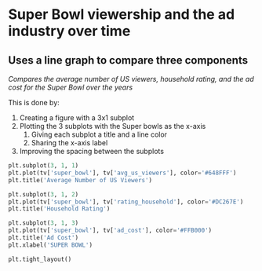 # Super Bowl viewership and the ad industry over time
## Uses a line graph to compare three components
*Compares the average number of US viewers, household rating, and the ad cost for the Super Bowl over the years*

This is done by:
1. Creating a figure with a 3x1 subplot
2. Plotting the 3 subplots with the Super bowls as the x-axis
    1. Giving each subplot a title and a line color
    2. Sharing the x-axis label
3. Improving the spacing between the subplots


```python
plt.subplot(3, 1, 1)
plt.plot(tv['super_bowl'], tv['avg_us_viewers'], color='#648FFF')
plt.title('Average Number of US Viewers')

plt.subplot(3, 1, 2)
plt.plot(tv['super_bowl'], tv['rating_household'], color='#DC267E')
plt.title('Household Rating')

plt.subplot(3, 1, 3)
plt.plot(tv['super_bowl'], tv['ad_cost'], color='#FFB000')
plt.title('Ad Cost')
plt.xlabel('SUPER BOWL')

plt.tight_layout()
```
